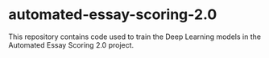# automated-essay-scoring-2.0
This repository contains code used to train the Deep Learning models in the Automated Essay Scoring 2.0 project.
